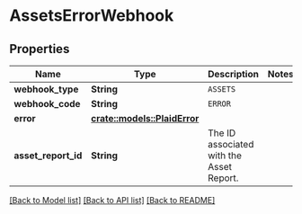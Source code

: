 # AssetsErrorWebhook

## Properties

Name | Type | Description | Notes
------------ | ------------- | ------------- | -------------
**webhook_type** | **String** | `ASSETS` | 
**webhook_code** | **String** | `ERROR` | 
**error** | [**crate::models::PlaidError**](PlaidError.md) |  | 
**asset_report_id** | **String** | The ID associated with the Asset Report. | 

[[Back to Model list]](../README.md#documentation-for-models) [[Back to API list]](../README.md#documentation-for-api-endpoints) [[Back to README]](../README.md)


